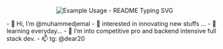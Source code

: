 <p align="center">
  <img src="https://readme-typing-svg.demolab.com/?lines=Full+Stack+Developer!;Highly+responsive+and+complex+web+apps...;using Contemporary+Modern+technology+stacks!;Industry+standard+best+practices!&font=Fira%20Code&center=true&width=380&height=50&duration=4000&pause=1000" alt="Example Usage - README Typing SVG">
</p>
- 👋 Hi, I’m @muhammedjemal
- 👀 interested in innovating new stuffs ...
- 🌱 learning everyday...
- 💞️ I’m into competitive pro and backend intensive full stack dev.
- 📫 tg: @dear20

<!---
muhammedjemal/muhammedjemal is a ✨ special ✨ repository because its `README.md` (this file) appears on your GitHub profile.
You can click the Preview link to take a look at your changes.
--->

